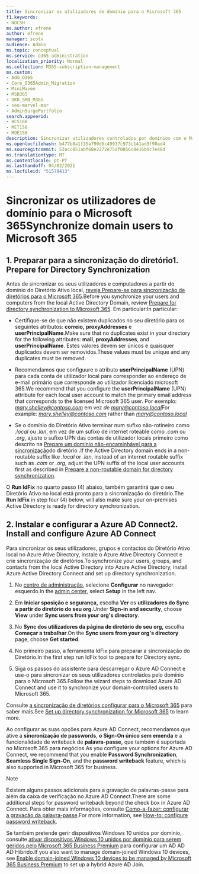 ```yaml
---
title: Sincronizar os utilizadores de domínio para o Microsoft 365
f1.keywords:
- NOCSH
ms.author: efrene
author: efrene
manager: scotv
audience: Admin
ms.topic: conceptual
ms.service: o365-administration
localization_priority: Normal
ms.collection: M365-subscription-management
ms.custom:
- Adm_O365
- Core_O365Admin_Migration
- MiniMaven
- MSB365
- OKR_SMB_M365
- seo-marvel-mar
- AdminSurgePortfolio
search.appverid:
- BCS160
- MET150
- MOE150
description: Sincronizar utilizadores controlados por domínios com o Microsoft 365 para o negócio.
ms.openlocfilehash: b477b8a1f35a790d6c49937c973c141ad9f90ad4
ms.sourcegitcommit: 53acc851abf68e2272e75df0856c0e16b0c7e48d
ms.translationtype: MT
ms.contentlocale: pt-PT
ms.lasthandoff: 04/02/2021
ms.locfileid: "51578413"
---
```

# <a name="synchronize-domain-users-to-microsoft-365"></a><span data-ttu-id="bc5a5-103">Sincronizar os utilizadores de domínio para o Microsoft 365</span><span class="sxs-lookup"><span data-stu-id="bc5a5-103">Synchronize domain users to Microsoft 365</span></span>

## <a name="1-prepare-for-directory-synchronization"></a><span data-ttu-id="bc5a5-104">1. Preparar para a sincronização do diretório</span><span class="sxs-lookup"><span data-stu-id="bc5a5-104">1. Prepare for Directory Synchronization</span></span> 

<span data-ttu-id="bc5a5-105">Antes de sincronizar os seus utilizadores e computadores a partir do domínio do Diretório Ativo local, [reveja Prepare-se para sincronização de diretórios para o Microsoft 365](../enterprise/prepare-for-directory-synchronization.md).</span><span class="sxs-lookup"><span data-stu-id="bc5a5-105">Before you synchronize your users and computers from the local Active Directory Domain, review [Prepare for directory synchronization to Microsoft 365](../enterprise/prepare-for-directory-synchronization.md).</span></span> <span data-ttu-id="bc5a5-106">Em particular:</span><span class="sxs-lookup"><span data-stu-id="bc5a5-106">In particular:</span></span>

   - <span data-ttu-id="bc5a5-107">Certifique-se de que não existem duplicados no seu diretório para os seguintes atributos: **correio,** **proxyAddresses** e **userPrincipalName**.</span><span class="sxs-lookup"><span data-stu-id="bc5a5-107">Make sure that no duplicates exist in your directory for the following attributes: **mail**, **proxyAddresses**, and **userPrincipalName**.</span></span> <span data-ttu-id="bc5a5-108">Estes valores devem ser únicos e quaisquer duplicados devem ser removidos.</span><span class="sxs-lookup"><span data-stu-id="bc5a5-108">These values must be unique and any duplicates must be removed.</span></span>
   
   - <span data-ttu-id="bc5a5-109">Recomendamos que configuure o atributo **userPrincipalName** (UPN) para cada conta de utilizador local para corresponder ao endereço de e-mail primário que corresponde ao utilizador licenciado microsoft 365.</span><span class="sxs-lookup"><span data-stu-id="bc5a5-109">We recommend that you configure the **userPrincipalName** (UPN) attribute for each local user account to match the primary email address that corresponds to the licensed Microsoft 365 user.</span></span> <span data-ttu-id="bc5a5-110">Por exemplo: *mary.shelley@contoso.com* em vez *de mary@contoso.local*</span><span class="sxs-lookup"><span data-stu-id="bc5a5-110">For example: *mary.shelley@contoso.com* rather than *mary@contoso.local*</span></span>
   
   - <span data-ttu-id="bc5a5-111">Se o domínio do Diretório Ativo terminar num sufixo não-rotineiro como *.local* ou *.lan*, em vez de um sufixo de internet roteable como *.com* ou *.org*, ajuste o sufixo UPN das contas de utilizador locais primeiro como descrito na [Prepare um domínio não-encaminhável para a sincronização](../enterprise/prepare-a-non-routable-domain-for-directory-synchronization.md)do diretório .</span><span class="sxs-lookup"><span data-stu-id="bc5a5-111">If the Active Directory domain ends in a non-routable suffix like *.local* or *.lan*, instead of an internet routable suffix such as *.com* or *.org*, adjust the UPN suffix of the local user accounts first as described in [Prepare a non-routable domain for directory synchronization](../enterprise/prepare-a-non-routable-domain-for-directory-synchronization.md).</span></span> 

<span data-ttu-id="bc5a5-112">O **Run IdFix** no quarto passo (4) abaixo, também garantirá que o seu Diretório Ativo no local está pronto para a sincronização do diretório.</span><span class="sxs-lookup"><span data-stu-id="bc5a5-112">The **Run IdFix** in step four (4) below, will also make sure your on-premises Active Directory is ready for directory synchronization.</span></span>

## <a name="2-install-and-configure-azure-ad-connect"></a><span data-ttu-id="bc5a5-113">2. Instalar e configurar a Azure AD Connect</span><span class="sxs-lookup"><span data-stu-id="bc5a5-113">2. Install and configure Azure AD Connect</span></span>

<span data-ttu-id="bc5a5-114">Para sincronizar os seus utilizadores, grupos e contactos do Diretório Ativo local no Azure Ative Directory, instale o Azure Ative Directory Connect e crie sincronização de diretórios.</span><span class="sxs-lookup"><span data-stu-id="bc5a5-114">To synchronize your users, groups, and contacts from the local Active Directory into Azure Active Directory, install Azure Active Directory Connect and set up directory synchronization.</span></span> 

 1. <span data-ttu-id="bc5a5-115">No [centro de administração](https://go.microsoft.com/fwlink/p/?linkid=2024339), selecione **Configurar** no navegador esquerdo.</span><span class="sxs-lookup"><span data-stu-id="bc5a5-115">In the [admin center](https://go.microsoft.com/fwlink/p/?linkid=2024339), select **Setup** in the left nav.</span></span>

 2. <span data-ttu-id="bc5a5-116">Em **Iniciar sposição e segurança,** escolha **Ver** os **utilizadores do Sync a partir do diretório do seu org.**</span><span class="sxs-lookup"><span data-stu-id="bc5a5-116">Under **Sign-in and security**, choose **View**  under **Sync users from your org's directory**.</span></span>

 3. <span data-ttu-id="bc5a5-117">No **Sync dos utilizadores da página de diretório do seu org,** escolha **Começar a trabalhar**.</span><span class="sxs-lookup"><span data-stu-id="bc5a5-117">On the **Sync users from your org's directory** page, choose **Get started**.</span></span>

 4. <span data-ttu-id="bc5a5-118">No primeiro passo, a ferramenta IdFix para preparar a sincronização do Diretório.</span><span class="sxs-lookup"><span data-stu-id="bc5a5-118">In the first step  run IdFix tool to prepare for Directory sync.</span></span>

 5. <span data-ttu-id="bc5a5-119">Siga os passos do assistente para descarregar o Azure AD Connect e use-o para sincronizar os seus utilizadores controlados pelo domínio para o Microsoft 365.</span><span class="sxs-lookup"><span data-stu-id="bc5a5-119">Follow the wizard steps to download Azure AD Connect and use it to synchronize your domain-controlled users to Microsoft 365.</span></span>


<span data-ttu-id="bc5a5-120">Consulte [a sincronização de diretórios configurar para o Microsoft 365](../enterprise/set-up-directory-synchronization.md) para saber mais.</span><span class="sxs-lookup"><span data-stu-id="bc5a5-120">See [Set up directory synchronization for Microsoft 365](../enterprise/set-up-directory-synchronization.md) to learn more.</span></span>

<span data-ttu-id="bc5a5-121">Ao configurar as suas opções para Azure AD Connect, recomendamos que ative a **sincronização de passwords**, **o Sign-On único sem emenda** e a funcionalidade de writeback de **palavra-passe,** que também é suportada no Microsoft 365 para negócios.</span><span class="sxs-lookup"><span data-stu-id="bc5a5-121">As you configure your options for Azure AD Connect, we recommend that you enable **Password Synchronization**, **Seamless Single Sign-On**, and the **password writeback** feature, which is also supported in Microsoft 365 for business.</span></span>

> [!NOTE]
> <span data-ttu-id="bc5a5-122">Existem alguns passos adicionais para a gravação de palavras-passe para além da caixa de verificação no Azure AD Connect.</span><span class="sxs-lookup"><span data-stu-id="bc5a5-122">There are some additional steps for password writeback beyond the check box in Azure AD Connect.</span></span> <span data-ttu-id="bc5a5-123">Para obter mais informações, consulte [Como-a-fazer: configurar a gravação da palavra-passe](/azure/active-directory/authentication/howto-sspr-writeback).</span><span class="sxs-lookup"><span data-stu-id="bc5a5-123">For more information, see [How-to: configure password writeback](/azure/active-directory/authentication/howto-sspr-writeback).</span></span> 

<span data-ttu-id="bc5a5-124">Se também pretende gerir dispositivos Windows 10 unidos por domínio, consulte [ativar dispositivos Windows 10 unidos por domínio para serem geridos pelo Microsoft 365 Business Premium](manage-windows-devices.md) para configurar um AD AD AD Híbrido.</span><span class="sxs-lookup"><span data-stu-id="bc5a5-124">If you also want to manage domain-joined Windows 10 devices, see [Enable domain-joined Windows 10 devices to be managed by Microsoft 365 Business Premium](manage-windows-devices.md) to set up a hybrid Azure AD Join.</span></span>